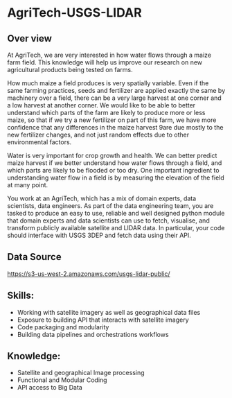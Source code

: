 # AgriTech-USGS-LIDAR
## Over view 
At AgriTech, we are very interested in how water flows through a maize farm field. This knowledge will help us improve our research on new agricultural products being tested on farms.

How much maize a field produces is very spatially variable. Even if the same farming practices, seeds and fertilizer are applied exactly the same by machinery over a field, there can be a very large harvest at one corner and a low harvest at another corner.  We would like to be able to better understand which parts of the farm are likely to produce more or less maize, so that if we try a new fertilizer on part of this farm, we have more confidence that any differences in the maize harvest 9are due mostly to the new fertilizer changes, and not just random effects due to other environmental factors.  

Water is very important for crop growth and health.  We can better predict maize harvest if we better understand how water flows through a field, and which parts are likely to be flooded or too dry. One important ingredient to understanding water flow in a field is by measuring the elevation of the field at many point.

You work at an AgriTech, which has a mix of domain experts, data scientists, data engineers. As part of the data engineering team, you are tasked to produce an easy to use, reliable and well designed python module that domain experts and data scientists can use to fetch, visualise, and transform publicly available satellite and LIDAR data. In particular, your code should interface with USGS 3DEP and fetch data using their API.

## Data Source
https://s3-us-west-2.amazonaws.com/usgs-lidar-public/

## Skills:
- Working with satellite imagery as well as geographical data files
- Exposure to building API that interacts with satellite imagery
- Code packaging and modularity
- Building data pipelines and orchestrations workflows

## Knowledge:
- Satellite and geographical Image processing 
- Functional and Modular Coding
- API access to Big Data

